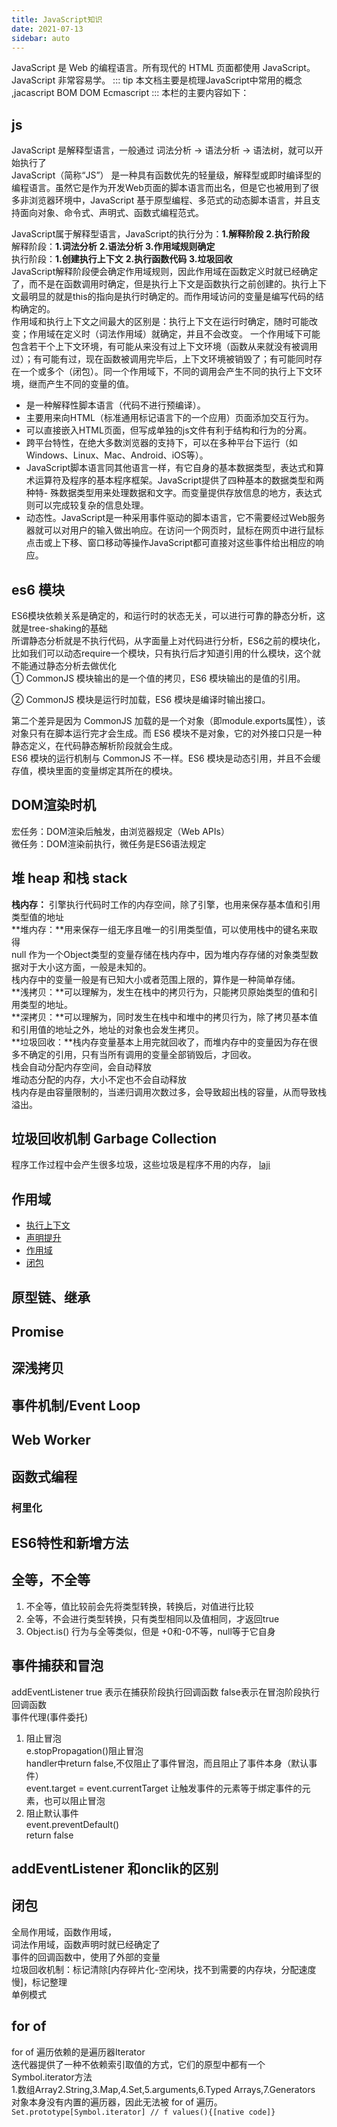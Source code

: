 ```yaml
---
title: JavaScript知识
date: 2021-07-13
sidebar: auto
---
```

JavaScript 是 Web 的编程语言。所有现代的 HTML 页面都使用 JavaScript。JavaScript 非常容易学。
::: tip 
本文档主要是梳理JavaScript中常用的概念 ,jacascript BOM DOM Ecmascript
:::
本栏的主要内容如下：

## js 
JavaScript 是解释型语言，一般通过 词法分析 -> 语法分析 -> 语法树，就可以开始执行了</br>
JavaScript（简称“JS”） 是一种具有函数优先的轻量级，解释型或即时编译型的编程语言。虽然它是作为开发Web页面的脚本语言而出名，但是它也被用到了很多非浏览器环境中，JavaScript 基于原型编程、多范式的动态脚本语言，并且支持面向对象、命令式、声明式、函数式编程范式。</br>

JavaScript属于解释型语言，JavaScript的执行分为：**1.解释阶段** **2.执行阶段** </br>
解释阶段：**1.词法分析** **2.语法分析** **3.作用域规则确定** </br>
执行阶段：**1.创建执行上下文** **2.执行函数代码** **3.垃圾回收** </br>
JavaScript解释阶段便会确定作用域规则，因此作用域在函数定义时就已经确定了，而不是在函数调用时确定，但是执行上下文是函数执行之前创建的。执行上下文最明显的就是this的指向是执行时确定的。而作用域访问的变量是编写代码的结构确定的。</br>
作用域和执行上下文之间最大的区别是：执行上下文在运行时确定，随时可能改变；作用域在定义时（词法作用域）就确定，并且不会改变。
一个作用域下可能包含若干个上下文环境，有可能从来没有过上下文环境（函数从来就没有被调用过）；有可能有过，现在函数被调用完毕后，上下文环境被销毁了；有可能同时存在一个或多个（闭包）。同一个作用域下，不同的调用会产生不同的执行上下文环境，继而产生不同的变量的值。
- 是一种解释性脚本语言（代码不进行预编译）。
- 主要用来向HTML（标准通用标记语言下的一个应用）页面添加交互行为。
- 可以直接嵌入HTML页面，但写成单独的js文件有利于结构和行为的分离。
- 跨平台特性，在绝大多数浏览器的支持下，可以在多种平台下运行（如Windows、Linux、Mac、Android、iOS等）。
- JavaScript脚本语言同其他语言一样，有它自身的基本数据类型，表达式和算术运算符及程序的基本程序框架。JavaScript提供了四种基本的数据类型和两种特- 殊数据类型用来处理数据和文字。而变量提供存放信息的地方，表达式则可以完成较复杂的信息处理。
- 动态性。JavaScript是一种采用事件驱动的脚本语言，它不需要经过Web服务器就可以对用户的输入做出响应。在访问一个网页时，鼠标在网页中进行鼠标点击或上下移、窗口移动等操作JavaScript都可直接对这些事件给出相应的响应。
## es6 模块
ES6模块依赖关系是确定的，和运行时的状态无关，可以进行可靠的静态分析，这就是tree-shaking的基础</br>
所谓静态分析就是不执行代码，从字面量上对代码进行分析，ES6之前的模块化，比如我们可以动态require一个模块，只有执行后才知道引用的什么模块，这个就不能通过静态分析去做优化</br>
① CommonJS 模块输出的是一个值的拷贝，ES6 模块输出的是值的引用。</br>

② CommonJS 模块是运行时加载，ES6 模块是编译时输出接口。</br>

第二个差异是因为 CommonJS 加载的是一个对象（即module.exports属性），该对象只有在脚本运行完才会生成。而 ES6 模块不是对象，它的对外接口只是一种静态定义，在代码静态解析阶段就会生成。</br>
ES6 模块的运行机制与 CommonJS 不一样。ES6 模块是动态引用，并且不会缓存值，模块里面的变量绑定其所在的模块。</br>

## DOM渲染时机
宏任务：DOM渲染后触发，由浏览器规定（Web APIs）</br>
微任务：DOM渲染前执行，微任务是ES6语法规定

## 堆 heap 和栈 stack
**栈内存：** 引擎执行代码时工作的内存空间，除了引擎，也用来保存基本值和引用类型值的地址</br>
**堆内存：**用来保存一组无序且唯一的引用类型值，可以使用栈中的键名来取得</br>
null 作为一个Object类型的变量存储在栈内存中，因为堆内存存储的对象类型数据对于大小这方面，一般是未知的。</br>
栈内存中的变量一般是有已知大小或者范围上限的，算作是一种简单存储。</br>
**浅拷贝：**可以理解为，发生在栈中的拷贝行为，只能拷贝原始类型的值和引用类型的地址。</br>
**深拷贝：**可以理解为，同时发生在栈中和堆中的拷贝行为，除了拷贝基本值和引用值的地址之外，地址的对象也会发生拷贝。</br>
**垃圾回收：**栈内存变量基本上用完就回收了，而堆内存中的变量因为存在很多不确定的引用，只有当所有调用的变量全部销毁后，才回收。</br>
栈会自动分配内存空间，会自动释放</br>
堆动态分配的内存，大小不定也不会自动释放</br>
栈内存是由容量限制的，当递归调用次数过多，会导致超出栈的容量，从而导致栈溢出。

## 垃圾回收机制 Garbage Collection
程序工作过程中会产生很多垃圾，这些垃圾是程序不用的内存，
[laji](https://juejin.cn/post/6981588276356317214)

## 作用域
- [执行上下文](./context.md)
- [声明提升](./declaration.md)
- [作用域](./scope.md)
- [闭包](./closure.md)
## 原型链、继承

## Promise

## 深浅拷贝

## 事件机制/Event Loop

## Web Worker

## 函数式编程
### 柯里化

## ES6特性和新增方法

## 全等，不全等
1. 不全等，值比较前会先将类型转换，转换后，对值进行比较
2. 全等，不会进行类型转换，只有类型相同以及值相同，才返回true
3. Object.is() 行为与全等类似，但是 +0和-0不等，null等于它自身

## 事件捕获和冒泡
addEventListener true 表示在捕获阶段执行回调函数 false表示在冒泡阶段执行回调函数</br>
事件代理(事件委托)</br>

1. 阻止冒泡</br>
e.stopPropagation()阻止冒泡</br>
handler中return false,不仅阻止了事件冒泡，而且阻止了事件本身（默认事件）</br>
event.target = event.currentTarget 让触发事件的元素等于绑定事件的元素，也可以阻止冒泡
2. 阻止默认事件</br>
event.preventDefault()</br>
return false </br>

## addEventListener 和onclik的区别

## 闭包
全局作用域，函数作用域，</br>
词法作用域，函数声明时就已经确定了</br>
事件的回调函数中，使用了外部的变量</br>
垃圾回收机制：标记清除[内存碎片化-空闲块，找不到需要的内存块，分配速度慢]，标记整理</br>
单例模式</br>

## for of 
for of 遍历依赖的是遍历器Iterator</br>
迭代器提供了一种不依赖索引取值的方式，它们的原型中都有一个Symbol.iterator方法</br>
1.数组Array2.String,3.Map,4.Set,5.arguments,6.Typed Arrays,7.Generators</br>
对象本身没有内置的遍历器，因此无法被 for of 遍历。</br>
`Set.prototype[Symbol.iterator] // f values(){[native code]}`